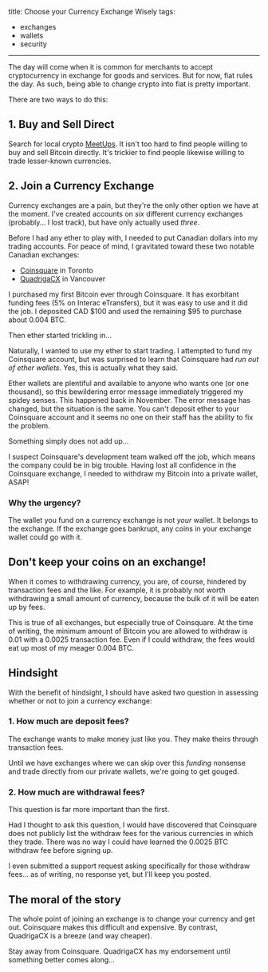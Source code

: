 title: Choose your Currency Exchange Wisely
tags:
- exchanges
- wallets
- security
---

The day will come when it is common for merchants to accept cryptocurrency in exchange for goods and services. But for now, fiat rules the day. As such, being able to change crypto into fiat is pretty important.

There are two ways to do this:

## 1. Buy and Sell Direct

Search for local crypto [MeetUps](https://www.meetup.com/). It isn't too hard to find people willing to buy and sell Bitcoin directly. It's trickier to find people likewise willing to trade lesser-known currencies.

## 2. Join a Currency Exchange

Currency exchanges are a pain, but they're the only other option we have at the moment. I've created accounts on _six_ different currency exchanges (probably... I lost track), but have only actually used _three_.

Before I had any ether to play with, I needed to put Canadian dollars into my trading accounts. For peace of mind, I gravitated toward these two notable Canadian exchanges:

- [Coinsquare](https://coinsquare.io) in Toronto
- [QuadrigaCX](https://quadrigacx.com) in Vancouver

I purchased my first Bitcoin ever through Coinsquare. It has exorbitant funding fees (5% on Interac eTransfers), but it was easy to use and it did the job. I deposited CAD $100 and used the remaining $95 to purchase about 0.004 BTC. 

Then ether started trickling in...

Naturally, I wanted to use my ether to start trading. I attempted to fund my Coinsquare account, but was surprised to learn that Coinsquare had _run out of ether wallets_. Yes, this is actually what they said.

Ether wallets are plentiful and available to anyone who wants one (or one thousand), so this bewildering error message immediately triggered my spidey senses. This happened back in November. The error message has changed, but the situation is the same. You can't deposit ether to your Coinsquare account and it seems no one on their staff has the ability to fix the problem.

Something simply does not add up...

I suspect Coinsquare's development team walked off the job, which means the company could be in big trouble. Having lost all confidence in the Coinsquare exchange, I needed to withdraw my Bitcoin into a private wallet, ASAP!

### Why the urgency?

The wallet you fund on a currency exchange is not _your_ wallet. It belongs to the exchange. If the exchange goes bankrupt, any coins in your exchange wallet could go with it.

## Don't keep your coins on an exchange!

When it comes to withdrawing currency, you are, of course, hindered by transaction fees and the like. For example, it is probably not worth withdrawing a small amount of currency, because the bulk of it will be eaten up by fees.

This is true of all exchanges, but especially true of Coinsquare. At the time of writing, the minimum amount of Bitcoin you are allowed to withdraw is 0.01 with a 0.0025 transaction fee. Even if I could withdraw, the fees would eat up most of my meager 0.004 BTC.

## Hindsight

With the benefit of hindsight, I should have asked two question in assessing whether or not to join a currency exchange:

### 1. How much are deposit fees?

The exchange wants to make money just like you. They make theirs through transaction fees.

Until we have exchanges where we can skip over this _funding_ nonsense and trade directly from our private wallets, we're going to get gouged.

### 2. How much are withdrawal fees?

This question is far more important than the first.

Had I thought to ask this question, I would have discovered that Coinsquare does not publicly list the withdraw fees for the various currencies in which they trade. There was no way I could have learned the 0.0025 BTC withdraw fee before signing up.

I even submitted a support request asking specifically for those withdraw fees... as of writing, no response yet, but I'll keep you posted.

## The moral of the story

The whole point of joining an exchange is to change your currency and get out. Coinsquare makes this difficult and expensive. By contrast, QuadrigaCX is a breeze (and way cheaper).

Stay away from Coinsquare. QuadrigaCX has my endorsement until something better comes along...

